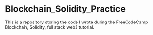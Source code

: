 # Blockchain_Solidity_Practice
This is a repository storing the code I wrote during the FreeCodeCamp Blockchain, Solidity, full stack web3 tutorial.
